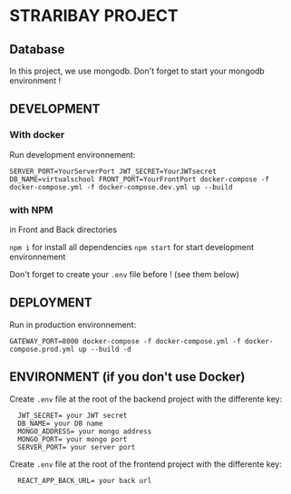 # STRARIBAY PROJECT

## Database

In this project, we use mongodb. Don't forget to start your mongodb environment !

## DEVELOPMENT
### With docker

Run development environnement:

```
SERVER_PORT=YourServerPort JWT_SECRET=YourJWTsecret DB_NAME=virtualschool FRONT_PORT=YourFrontPort docker-compose -f docker-compose.yml -f docker-compose.dev.yml up --build
```

### with NPM

in Front and Back directories

`npm i` for install all dependencies
`npm start` for start development environnement

Don't forget to create your `.env` file before ! (see them below)

## DEPLOYMENT

Run in production environnement:

```
GATEWAY_PORT=8000 docker-compose -f docker-compose.yml -f docker-compose.prod.yml up --build -d
```

## ENVIRONMENT (if you don't use Docker)

Create `.env` file at the root of the backend project with the differente key:

```
  JWT_SECRET= your JWT secret
  DB_NAME= your DB name
  MONGO_ADDRESS= your mongo address
  MONGO_PORT= your mongo port
  SERVER_PORT= your server port
```

Create `.env` file at the root of the frontend project with the differente key:

```
  REACT_APP_BACK_URL= your back url
```
